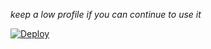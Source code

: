 *keep a low profile if you can continue to use it* 


[![Deploy](https://www.herokucdn.com/deploy/button.png)](https://dashboard.heroku.com/new?template=https://github.com/Tjurfasku/Xgdet-MHREX) 


